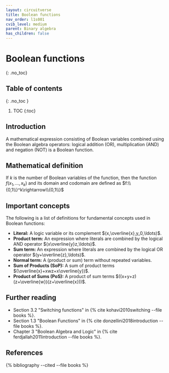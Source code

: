 ```yaml
---
layout: circuitverse
title: Boolean functions
nav_order: l1s001
cvib_level: medium
parent: Binary algebra
has_children: false
---
```



# Boolean functions
{: .no_toc}


## Table of contents
{: .no_toc }

1. TOC
{:toc}


## Introduction

A mathematical expression consisting of Boolean variables combined using the Boolean algebra operators: logical addition (OR), multiplication (AND) and negation (NOT) is a Boolean function.


## Mathematical definition

If $k$ is the number of Boolean variables of the function, then the function $f(x_1,\ldots,x_k)$ and its domain and codomain are defined as $f:\\{0,1\\}^k\rightarrow\\{0,1\\}$


## Important concepts

The following is a list of definitions for fundamental concepts used in Boolean functions:

-   **Literal:** A logic variable or its complement $(x,\overline{x},y_0,\ldots)$.
-   **Product term:** An expression where literals are combined by the logical AND operator $(x\overline{y}z,\ldots)$.
-   **Sum term:** An expression where literals are combined by the logical OR operator $(y+\overline{z},\ldots)$.
-   **Normal term:** A (product or sum) term without repeated variables.
-   **Sum of Products (SoP):** A sum of product terms $(\overline{x}+xwz+x\overline{y})$.
-   **Product of Sums (PoS):** A product of sum terms $((x+y+z)(z+\overline{w})(z+\overline{x}))$.


## Further reading

-   Section 3.2 "Switching functions" in {% cite kohavi2010switching --file books %}.
-   Section 1.3 "Boolean Functions" in {% cite donzellini2018introduction --file books %}.
-   Chapter 3 "Boolean Algebra and Logic" in {% cite ferdjallah2011introduction --file books %}.


## References

{% bibliography --cited --file books %}
